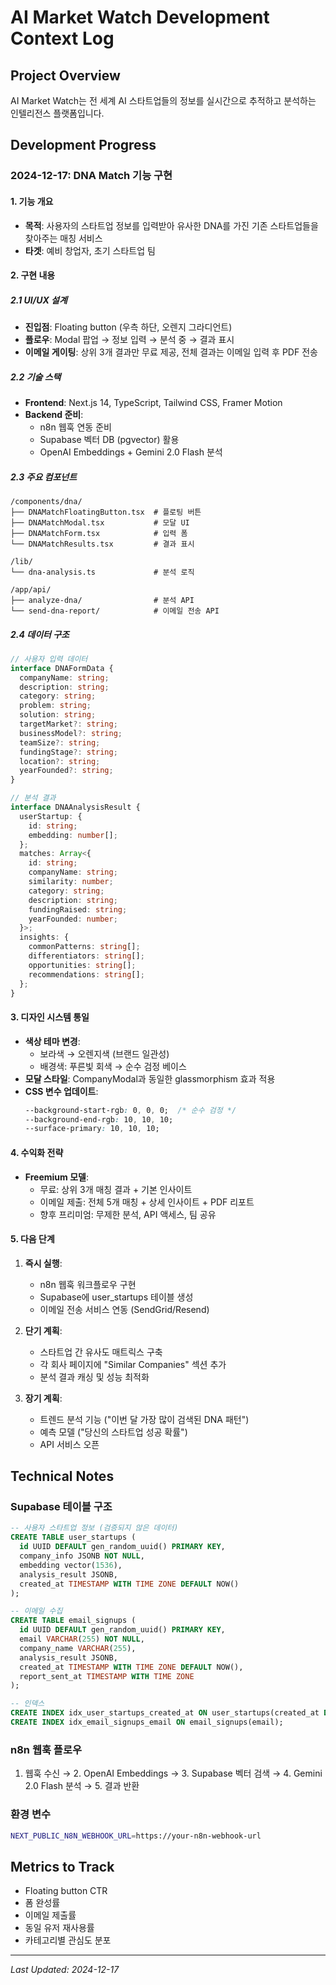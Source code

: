 # AI Market Watch Development Context Log

## Project Overview
AI Market Watch는 전 세계 AI 스타트업들의 정보를 실시간으로 추적하고 분석하는 인텔리전스 플랫폼입니다.

## Development Progress

### 2024-12-17: DNA Match 기능 구현

#### 1. 기능 개요
- **목적**: 사용자의 스타트업 정보를 입력받아 유사한 DNA를 가진 기존 스타트업들을 찾아주는 매칭 서비스
- **타겟**: 예비 창업자, 초기 스타트업 팀

#### 2. 구현 내용

##### 2.1 UI/UX 설계
- **진입점**: Floating button (우측 하단, 오렌지 그라디언트)
- **플로우**: Modal 팝업 → 정보 입력 → 분석 중 → 결과 표시
- **이메일 게이팅**: 상위 3개 결과만 무료 제공, 전체 결과는 이메일 입력 후 PDF 전송

##### 2.2 기술 스택
- **Frontend**: Next.js 14, TypeScript, Tailwind CSS, Framer Motion
- **Backend 준비**: 
  - n8n 웹훅 연동 준비
  - Supabase 벡터 DB (pgvector) 활용
  - OpenAI Embeddings + Gemini 2.0 Flash 분석

##### 2.3 주요 컴포넌트
```
/components/dna/
├── DNAMatchFloatingButton.tsx  # 플로팅 버튼
├── DNAMatchModal.tsx           # 모달 UI
├── DNAMatchForm.tsx            # 입력 폼
└── DNAMatchResults.tsx         # 결과 표시

/lib/
└── dna-analysis.ts             # 분석 로직

/app/api/
├── analyze-dna/                # 분석 API
└── send-dna-report/            # 이메일 전송 API
```

##### 2.4 데이터 구조
```typescript
// 사용자 입력 데이터
interface DNAFormData {
  companyName: string;
  description: string;
  category: string;
  problem: string;
  solution: string;
  targetMarket?: string;
  businessModel?: string;
  teamSize?: string;
  fundingStage?: string;
  location?: string;
  yearFounded?: string;
}

// 분석 결과
interface DNAAnalysisResult {
  userStartup: {
    id: string;
    embedding: number[];
  };
  matches: Array<{
    id: string;
    companyName: string;
    similarity: number;
    category: string;
    description: string;
    fundingRaised: string;
    yearFounded: number;
  }>;
  insights: {
    commonPatterns: string[];
    differentiators: string[];
    opportunities: string[];
    recommendations: string[];
  };
}
```

#### 3. 디자인 시스템 통일
- **색상 테마 변경**: 
  - 보라색 → 오렌지색 (브랜드 일관성)
  - 배경색: 푸른빛 회색 → 순수 검정 베이스
- **모달 스타일**: CompanyModal과 동일한 glassmorphism 효과 적용
- **CSS 변수 업데이트**:
  ```css
  --background-start-rgb: 0, 0, 0;  /* 순수 검정 */
  --background-end-rgb: 10, 10, 10;
  --surface-primary: 10, 10, 10;
  ```

#### 4. 수익화 전략
- **Freemium 모델**:
  - 무료: 상위 3개 매칭 결과 + 기본 인사이트
  - 이메일 제출: 전체 5개 매칭 + 상세 인사이트 + PDF 리포트
  - 향후 프리미엄: 무제한 분석, API 액세스, 팀 공유

#### 5. 다음 단계
1. **즉시 실행**:
   - n8n 웹훅 워크플로우 구현
   - Supabase에 user_startups 테이블 생성
   - 이메일 전송 서비스 연동 (SendGrid/Resend)

2. **단기 계획**:
   - 스타트업 간 유사도 매트릭스 구축
   - 각 회사 페이지에 "Similar Companies" 섹션 추가
   - 분석 결과 캐싱 및 성능 최적화

3. **장기 계획**:
   - 트렌드 분석 기능 ("이번 달 가장 많이 검색된 DNA 패턴")
   - 예측 모델 ("당신의 스타트업 성공 확률")
   - API 서비스 오픈

## Technical Notes

### Supabase 테이블 구조
```sql
-- 사용자 스타트업 정보 (검증되지 않은 데이터)
CREATE TABLE user_startups (
  id UUID DEFAULT gen_random_uuid() PRIMARY KEY,
  company_info JSONB NOT NULL,
  embedding vector(1536),
  analysis_result JSONB,
  created_at TIMESTAMP WITH TIME ZONE DEFAULT NOW()
);

-- 이메일 수집
CREATE TABLE email_signups (
  id UUID DEFAULT gen_random_uuid() PRIMARY KEY,
  email VARCHAR(255) NOT NULL,
  company_name VARCHAR(255),
  analysis_result JSONB,
  created_at TIMESTAMP WITH TIME ZONE DEFAULT NOW(),
  report_sent_at TIMESTAMP WITH TIME ZONE
);

-- 인덱스
CREATE INDEX idx_user_startups_created_at ON user_startups(created_at DESC);
CREATE INDEX idx_email_signups_email ON email_signups(email);
```

### n8n 웹훅 플로우
1. 웹훅 수신 → 2. OpenAI Embeddings → 3. Supabase 벡터 검색 → 4. Gemini 2.0 Flash 분석 → 5. 결과 반환

### 환경 변수
```bash
NEXT_PUBLIC_N8N_WEBHOOK_URL=https://your-n8n-webhook-url
```

## Metrics to Track
- Floating button CTR
- 폼 완성률
- 이메일 제출률
- 동일 유저 재사용률
- 카테고리별 관심도 분포

---
*Last Updated: 2024-12-17*